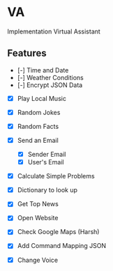 # VA
 Implementation Virtual Assistant
 
## Features
- [-] Time and Date
- [-] Weather Conditions
- [-] Encrypt JSON Data
- [x] Play Local Music
- [x] Random Jokes
- [x] Random Facts
- [x] Send an Email
  - [x] Sender Email
  - [x] User's Email
- [x] Calculate Simple Problems
- [x] Dictionary to look up
- [x] Get Top News
- [x] Open Website
- [x] Check Google Maps (Harsh)
- [x] Add Command Mapping JSON
- [x] Change Voice

